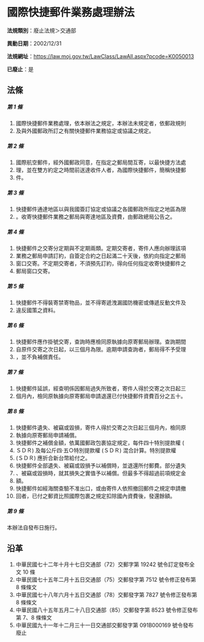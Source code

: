 # 國際快捷郵件業務處理辦法

**法規類別**：廢止法規＞交通部

**異動日期**：2002/12/31  

**法規網址**：https://law.moj.gov.tw/LawClass/LawAll.aspx?pcode=K0050013

**已廢止**：是



## 法條
##### 第 1 條
1. 國際快捷郵件業務處理，依本辦法之規定，本辦法未規定者，依郵政規則
1. 及與外國郵政所訂之有關快捷郵件業務協定或協議之規定。

##### 第 2 條
1. 國際航空郵件，經外國郵政同意，在指定之郵局間互寄，以最快捷方法處
1. 理，並在雙方約定之時間前送達收件人者，為國際快捷郵件，簡稱快捷郵
1. 件。

##### 第 3 條
1. 快捷郵件通達地區以與我國簽訂協定或協議之各國郵政所指定之地區為限
1. 。收寄快捷郵件業務之郵局與寄達地區及資費，由郵政總局公告之。

##### 第 4 條
1. 快捷郵件之交寄分定期與不定期兩類。定期交寄者，寄件人應向辦理該項
1. 業務之郵局申請訂約，自簽定合約之日起滿二十天後，依約向指定之郵局
1. 窗口交寄。不定期交寄者，不須預先訂約，得向任何指定收寄快捷郵件之
1. 郵局窗口交寄。

##### 第 5 條
1. 快捷郵件不得裝寄禁寄物品，並不得寄遞洩漏國防機密或傳遞反動文件及
1. 違反國策之資料。

##### 第 6 條
1. 快捷郵件應作掛號交寄，查詢時應檢同原執據向原寄郵局辦理。查詢期間
1. 自原件交寄之次日起，以三個月為限。逾期申請查詢者，郵局得不予受理
1. ，並不負補償責任。

##### 第 7 條
1. 快捷郵件延誤，經查明係因郵局過失所致者，寄件人得於交寄之次日起三
1. 個月內，檢同原執據向原寄郵局申請退還已付快捷郵件資費百分之五十。

##### 第 8 條
1. 快捷郵件遺失、被竊或毀損，寄件人得於交寄之次日起三個月內，檢同原
1. 執據向原寄郵局申請補償。
1. 快捷郵件之補償金額，依萬國郵政包裹協定規定，每件四十特別提款權 (
1. ＳＤＲ) 及每公斤四‧五○特別提款權 (ＳＤＲ) 混合計算。特別提款權
1.  (ＳＤＲ) 應折合新台幣給付之。
1. 快捷郵件全部遺失、被竊或毀損予以補償時，並退還所付郵費。部分遺失
1. 、被竊或毀損時，就其損失之實值予以補償。但最多不得超過前項規定金
1. 額。
1. 快捷郵件如經海關查驗不准出口，或由寄件人依照撤回郵件之規定申請撤
1. 回者，已付之郵資比照國際包裹之規定扣除國內資費後，發還餘額。

##### 第 9 條
本辦法自發布日施行。

## 沿革
1. 中華民國七十二年十月十七日交通部（72）交郵字第 19242  號令訂定發布全文 10 條
1. 中華民國七十五年二月十五日交通部（75）交郵發字第 7512 號令修正發布第 8  條條文
1. 中華民國七十八年六月十五日交通部（78）交郵發字第 7827 號令修正發布第 8  條條文
1. 中華民國八十五年五月二十八日交通部（85）交郵發字第 8523 號令修正發布第 7、8 條條文
1. 中華民國九十一年十二月三十一日交通部交郵發字第 091B000169 號令發布廢止

